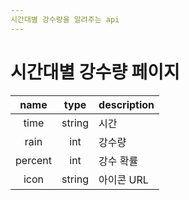 ```yaml
---
시간대별 강수량을 알려주는 api
---
```


# 시간대별 강수량 페이지

|  name   |  type  | description |
| :-----: | :----: | ----------- |
|  time   | string | 시간        |
|  rain   |  int   | 강수량      |
| percent |  int   | 강수 확률   |
|  icon   | string | 아이콘 URL  |
